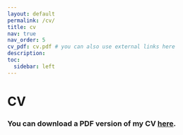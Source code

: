 ```yaml
---
layout: default
permalink: /cv/
title: cv
nav: true
nav_order: 5
cv_pdf: cv.pdf # you can also use external links here
description:
toc:
  sidebar: left
---
```


# CV

### You can download a PDF version of my CV [here](../assets/pdf/cv.pdf).
